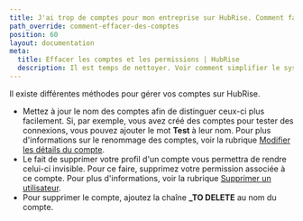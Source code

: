 ```yaml
---
title: J'ai trop de comptes pour mon entreprise sur HubRise. Comment faire un nettoyage ?
path_override: comment-effacer-des-comptes
position: 60
layout: documentation
meta:
  title: Effacer les comptes et les permissions | HubRise
  description: Il est temps de nettoyer. Voir comment simplifier le système lorsque trop de comptes ont été créés pour votre entreprise sur HubRise. Renommez-les, supprimez-les ou retirez des permissions.
---
```


Il existe différentes méthodes pour gérer vos comptes sur HubRise.

- Mettez à jour le nom des comptes afin de distinguer ceux-ci plus facilement. Si, par exemple, vous avez créé des comptes pour tester des connexions, vous pouvez ajouter le mot **Test** à leur nom. Pour plus d'informations sur le renommage des comptes, voir la rubrique [Modifier les détails du compte](/docs/account#modify-account-details).
- Le fait de supprimer votre profil d'un compte vous permettra de rendre celui-ci invisible. Pour ce faire, supprimez votre permission associée à ce compte. Pour plus d'informations, voir la rubrique [Supprimer un utilisateur](/docs/permissions#remove-user).
- Pour supprimer le compte, ajoutez la chaîne **\_TO DELETE** au nom du compte.
